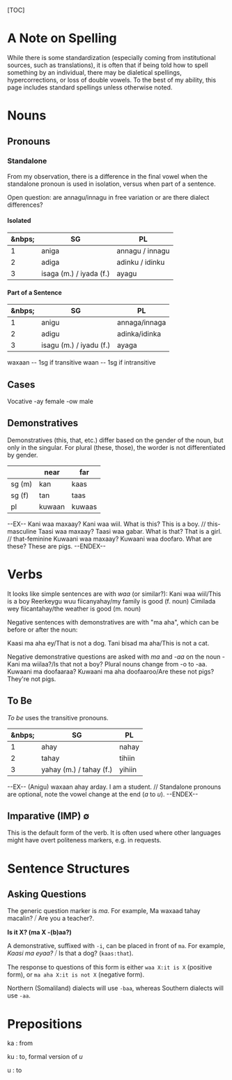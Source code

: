 [TOC]

# A Note on Spelling

While there is some standardization (especially coming from institutional sources, such as translations), it is often that if being told how to spell something by an individual, there may be dialetical spellings, hypercorrections, or loss of double vowels. To the best of my ability, this page includes standard spellings unless otherwise noted.

# Nouns

## Pronouns

### Standalone

From my observation, there is a difference in the final vowel when the standalone pronoun is used in isolation, versus when part of a sentence.

Open question: are annagu/innagu in free variation or are there dialect differences?

#### Isolated

&nbps; | SG | PL
-------|----|-----
1      |aniga|annagu / innagu
2      |adiga|adinku / idinku
3      |isaga (m.) / iyada (f.) | ayagu


#### Part of a Sentence

&nbps; | SG | PL
-------|----|-----
1      |anigu|annaga/innaga
2      |adigu|adinka/idinka
3      |isagu (m.) / iyadu (f.) | ayaga


waxaan -- 1sg if transitive
waan -- 1sg if intransitive

## Cases

Vocative
-ay female
-ow male

## Demonstratives

Demonstratives (this, that, etc.) differ based on the gender of the noun, but only in the singular. For plural (these, those), the worder is not differentiated by gender.

&nbsp; | near  | far
-------|-------|------
sg (m) | kan   | kaas
sg (f) | tan   | taas
pl     | kuwaan| kuwaas

--EX--
Kani waa maxaay? Kani waa wiil.
What is this? This is a boy. // this-masculine
Taasi waa maxaay? Taasi waa gabar.
What is that? That is a girl. // that-feminine
Kuwaani waa maxaay? Kuwaani waa doofaro.
What are these? These are pigs.
--ENDEX--

# Verbs

It looks like simple sentences are with _waa_ (or similar?):
Kani waa wiil/This is a boy
Reerkeygu wuu fiicanyahay/my family is good (f. noun)
Cimilada wey fiicantahay/the weather is good (m. noun)

Negative sentences with demonstratives are with "ma aha", which can be before or after the noun:

Kaasi ma aha ey/That is not a dog.
Tani bisad ma aha/This is not a cat.

Negative demonstrative questions are asked with _ma_ and _-aa_ on the noun - Kani ma wiilaa?/Is that not a boy? Plural nouns change from -o to -aa. Kuwaani ma doofaaraa? Kuwaani ma aha doofaaroo/Are these not pigs? They're not pigs.

## To Be

_To be_ uses the transitive pronouns.

&nbps; | SG | PL
-------|----|-----
1      |ahay|nahay
2      |tahay|tihiin
3      |yahay (m.) / tahay (f.) | yihiin

--EX--
(Anigu) waxaan ahay arday.
I am a student. // Standalone pronouns are optional, note the vowel change at the end (_a_ to _u_).
--ENDEX--

## Imparative (IMP) ∅

This is the default form of the verb. It is often used where other languages might have overt politeness markers, e.g. in requests.

# Sentence Structures

## Asking Questions

The generic question marker is _ma_. For example, <ex>Ma waxaad tahay macalin? ⧸ Are you a teacher?</ex>.

**Is it X? (ma X -(b)aa?)**

A demonstrative, suffixed with `-i`, can be placed in front of `ma`. For example, <ex>_Kaasi ma eyaa?_ ⧸ Is that a dog?</ex> (`kaas:that`).

The response to questions of this form is either `waa X:it is X` (positive form), or `ma aha X:it is not X` (negative form).

Northern (Somaliland) dialects will use `-baa`, whereas Southern dialects will use `-aa`.

# Prepositions

ka
: from

ku
: to, formal version of _u_

u
: to